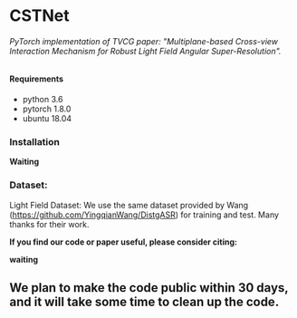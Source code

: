 # CSTNet

###### *PyTorch implementation of TVCG paper: "Multiplane-based Cross-view Interaction  Mechanism for Robust  Light Field Angular Super-Resolution"*.

#### Requirements

- python 3.6
- pytorch 1.8.0
- ubuntu 18.04

### Installation

**Waiting** 

### Dataset: 

Light Field Dataset: We use the same dataset provided by Wang (https://github.com/YingqianWang/DistgASR) for training and test.  Many thanks for their work.


**If you find our code or paper useful, please consider citing:**

**waiting**

## We plan to make the code public within 30 days, and it will take some time to clean up the code.
